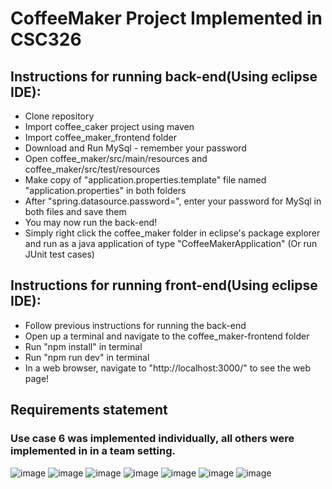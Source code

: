 # CoffeeMaker Project Implemented in CSC326
## Instructions for running back-end(Using eclipse IDE):
* Clone repository
* Import coffee_caker project using maven
* Import coffee_maker_frontend folder
* Download and Run MySql - remember your password
* Open coffee_maker/src/main/resources and coffee_maker/src/test/resources
* Make copy of "application.properties.template" file named "application.properties" in both folders
* After "spring.datasource.password=", enter your password for MySql in both files and save them
* You may now run the back-end!
* Simply right click the coffee_maker folder in eclipse's package explorer and run as a java application of type "CoffeeMakerApplication" (Or run JUnit test cases)
## Instructions for running front-end(Using eclipse IDE):
* Follow previous instructions for running the back-end
* Open up a terminal and navigate to the coffee_maker-frontend folder
* Run "npm install" in terminal
* Run "npm run dev" in terminal
* In a web browser, navigate to "http://localhost:3000/" to see the web page!
## Requirements statement
### Use case 6 was implemented individually, all others were implemented in in a team setting.


![image](https://github.com/user-attachments/assets/386af696-fa99-4934-827e-c192c35e22fc)
![image](https://github.com/user-attachments/assets/78a67c10-686b-4f4d-a145-ca851e0bf389)
![image](https://github.com/user-attachments/assets/cba2bdcf-3e06-4c01-aea1-03dc873a91d2)
![image](https://github.com/user-attachments/assets/df589efe-dc92-4e02-9556-f3b5e9d4dace)
![image](https://github.com/user-attachments/assets/5543be93-b4f6-4f12-abf6-72fa518233df)
![image](https://github.com/user-attachments/assets/eab2a9f8-54ee-4d81-b741-f7836ad89e38)
![image](https://github.com/user-attachments/assets/b5c09416-e6f8-430d-ba05-b7d75c872c99)
